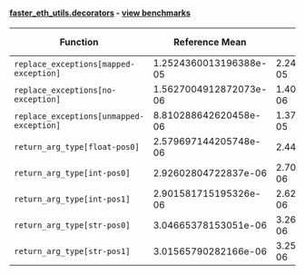 #### [faster_eth_utils.decorators](https://github.com/BobTheBuidler/faster-eth-utils/blob/BobTheBuidler-patch-2/faster_eth_utils/decorators.py) - [view benchmarks](https://github.com/BobTheBuidler/faster-eth-utils/blob/BobTheBuidler-patch-2/benchmarks/test_decorators_benchmarks.py)

| Function | Reference Mean | Faster Mean | % Change | Speedup (%) | x Faster | Faster |
|----------|---------------|-------------|----------|-------------|----------|--------|
| `replace_exceptions[mapped-exception]` | 1.2524360013196388e-05 | 2.247385322652655e-05 | -79.44% | -44.27% | 0.56x | ❌ |
| `replace_exceptions[no-exception]` | 1.5627004912872073e-06 | 1.4087220741388446e-06 | 9.85% | 10.93% | 1.11x | ✅ |
| `replace_exceptions[unmapped-exception]` | 8.810288642620458e-06 | 1.374063050315215e-05 | -55.96% | -35.88% | 0.64x | ❌ |
| `return_arg_type[float-pos0]` | 2.579697144205748e-06 | 2.44778713058678e-06 | 5.11% | 5.39% | 1.05x | ✅ |
| `return_arg_type[int-pos0]` | 2.92602804722837e-06 | 2.7091774800127583e-06 | 7.41% | 8.00% | 1.08x | ✅ |
| `return_arg_type[int-pos1]` | 2.901581715195326e-06 | 2.624247012163069e-06 | 9.56% | 10.57% | 1.11x | ✅ |
| `return_arg_type[str-pos0]` | 3.04665378153051e-06 | 3.269824996301361e-06 | -7.33% | -6.83% | 0.93x | ❌ |
| `return_arg_type[str-pos1]` | 3.01565790282166e-06 | 3.2573863928324616e-06 | -8.02% | -7.42% | 0.93x | ❌ |
